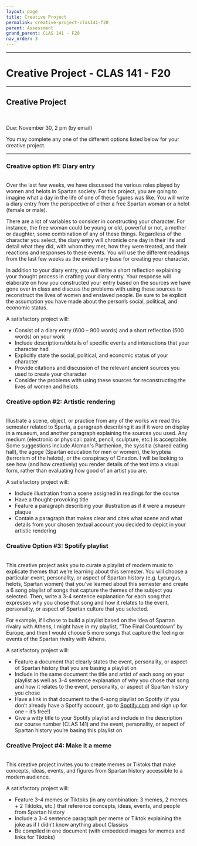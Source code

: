 ```yaml
---
layout: page
title: Creative Project
permalink: creative-project-clas141-f20
parent: Assessment
grand_parent: CLAS 141 - F20
nav_order: 3
---
```

***

# Creative Project - CLAS 141 - F20

***

## Creative Project
&nbsp;  

Due: November 30, 2 pm (by email)

You may complete any one of the different options listed below for your creative project. 

***

### Creative option #1: Diary entry
&nbsp;  
Over the last few weeks, we have discussed the various roles played by women and helots in Spartan society. For this project, you are going to imagine what a day in the life of one of these figures was like. You will write a diary entry from the perspective of either a free Spartan woman or a helot (female or male).

There are a lot of variables to consider in constructing your character. For instance, the free woman could be young or old, powerful or not, a mother or daughter, some combination of any of these things. Regardless of the character you select, the diary entry will chronicle one day in their life and detail what they did, with whom they met, how they were treated, and their reactions and responses to these events. You will use the different readings from the last few weeks as the evidentiary base for creating your character.

In addition to your diary entry, you will write a short reflection explaining your thought process in crafting your diary entry. Your response will elaborate on how you constructed your entry based on the sources we have gone over in class and discuss the problems with using these sources to reconstruct the lives of women and enslaved people. Be sure to be explicit the assumption you have made about the person’s social, political, and economic status.

A satisfactory project will:
- Consist of a diary entry (600 – 900 words) and a short reflection (500 words) on your work
- Include descriptions/details of specific events and interactions that your character had
- Explicitly state the social, political, and economic status of your character
-	Provide citations and discussion of the relevant ancient sources you used to create your character
-	Consider the problems with using these sources for reconstructing the lives of women and helots

### Creative option #2: Artistic rendering
&nbsp;  
Illustrate a scene, object, or practice from any of the works we read this semester related to Sparta, a paragraph describing it as if it were on display in a museum, and another paragraph explaining the sources you used. Any medium (electronic or physical: paint, pencil, sculpture, etc.) is acceptable. Some suggestions include Alcman's Parthenion, the syssitia (shared eating hall), the agoge (Spartan education for men or women), the krypteia (terrorism of the helots), or the conspiracy of Cinadon. I will be looking to see how (and how creatively) you render details of the text into a visual form, rather than evaluating how good of an artist you are.

A satisfactory project will:
- Include illustration from a scene assigned in readings for the course
- Have a thought-provoking title
- Feature a paragraph describing your illustration as if it were a museum plaque
- Contain a paragraph that makes clear and cites what scene and what details from your chosen textual account you decided to depict in your artistic rendering

### Creative Option #3: Spotify playlist
&nbsp;  
This creative project asks you to curate a playlist of modern music to explicate themes that we’re learning about this semester. You will choose a particular event, personality, or aspect of Spartan history (e.g. Lycurgus, helots, Spartan women) that you’ve learned about this semester and create a 6 song playlist of songs that capture the themes of the subject you selected. Then, write a 3-4 sentence explanation for each song that expresses why you chose that song and how it relates to the event, personality, or aspect of Spartan culture that you selected.

For example, if I chose to build a playlist based on the idea of Spartan rivalry with Athens, I might have in my playlist, “The Final Countdown” by Europe, and then I would choose 5 more songs that capture the feeling or events of the Spartan rivalry with Athens.

A satisfactory project will:
- Feature a document that clearly states the event, personality, or aspect of Spartan history that you are basing a playlist on
- Include in the same document the title and artist of each song on your playlist as well as 3-4 sentence explanation of why you chose that song and how it relates to the event, personality, or aspect of Spartan history you chose
- Have a link in that document to the 6-song playlist on Spotify (if you don’t already have a Spotify account, go to [Spotify.com](spotify.com) and sign up for one – it’s free!)
- Give a witty title to your Spotify playlist and include in the description our course number (CLAS 141) and the event, personality, or aspect of Spartan history you’re basing this playlist on

### Creative Project #4: Make it a meme
&nbsp;  
This creative project invites you to create memes or Tiktoks that make concepts, ideas, events, and figures from Spartan history accessible to a modern audience.

A satisfactory project will:
- Feature 3-4 memes or Tiktoks (in any combination: 3 memes, 2 memes + 2 Tiktoks, etc.) that reference concepts, ideas, events, and people from Spartan history
- Include a 3-4 sentence paragraph per meme or Tiktok explaining the joke as if I didn’t know anything about Classics
- Be compiled in one document (with embedded images for memes and links for Tiktoks)
